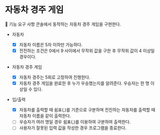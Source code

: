 # 자동차 경주 게임

🎯 기능 요구 사항
콘솔에서 동작하는 자동차 경주 게임을 구현한다.

- 자동차

  - [x] 자동차 이름은 5자 이하만 가능하다.
  - [x] 전진하는 조건은 0에서 9 사이에서 무작위 값을 구한 후 무작위 값이 4 이상일 경우이다.

- 자동차 경주 게임

  - [x] 자동차 경주는 5회로 고정하여 진행한다.
  - [x] 자동차 경주 게임을 완료한 후 누가 우승했는지를 알려준다. 우승자는 한 명 이상일 수 있다.

- 입/출력

  - [x] 자동차를 출력할 때 쉼표(,)를 기준으로 구분하며 전진하는 자동차를 출력할 때 자동차 이름을 같이 출력한다.
  - [ ] 우승자가 여러 명일 경우 쉼표(,)를 이용하여 구분하여 출력한다.
  - [ ] 사용자가 잘못된 입력 값을 작성한 경우 프로그램을 종료한다.
